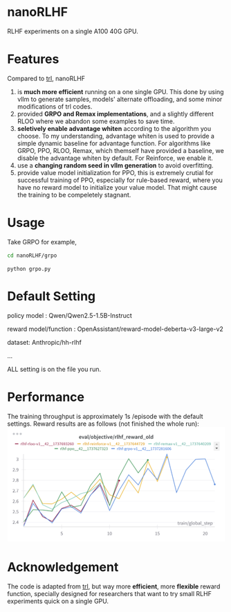 # nanoRLHF
RLHF experiments on a single A100 40G GPU.
# Features
Compared to [trl](https://github.com/huggingface/trl), nanoRLHF

1. is **much more efficient** running on a one single GPU. This done by using vllm to generate samples, models' alternate offloading, and some minor modifications of trl codes.
2. provided **GRPO and Remax implementations**, and a slightly different RLOO where we abandon some examples to save time.
3. **seletively enable advantage whiten** according to the algorithm you choose. To my understanding, advantage whiten is used to provide a simple dynamic baseline for advantage function. For algorithms like GRPO, PPO, RLOO, Remax, which themself have provided a baseline, we disable the advantage whiten by default. For Reinforce, we enable it.
4. use a **changing random seed in vllm generation** to avoid overfitting.
5. provide value model initialization for PPO, this is extremely crutial for successful training of PPO, especially for rule-based reward, where you have no reward model to initialize your value model. That might cause the training to be compeletely stagnant.
# Usage
Take GRPO for example, 
```bash
cd nanoRLHF/grpo
```
```
python grpo.py
```
   
# Default Setting
policy model : Qwen/Qwen2.5-1.5B-Instruct

reward model/function : OpenAssistant/reward-model-deberta-v3-large-v2

dataset: Anthropic/hh-rlhf

...

ALL setting is on the file you run.
# Performance
The training throughput is approximately 1s /episode with the default settings. Reward results are as follows (not finished the whole run):
![performance](docs/perf.png)
# Acknowledgement
The code is adapted from [trl](https://github.com/huggingface/trl), but way more **efficient**, more **flexible** reward function, specially designed for researchers that want to try small RLHF experiments quick on a single GPU.
